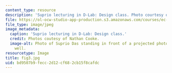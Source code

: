 ```yaml
---
content_type: resource
description: 'Suprio lecturing in D-Lab: Design class. Photo courtesy of Nathan Cooke.'
file: https://ol-ocw-studio-app-production.s3.amazonaws.com/courses/ec-720j-d-lab-ii-design-spring-2010/bd9507b9fecc2d12cf682cb15f8cafdc_fig3.jpg
file_type: image/jpeg
image_metadata:
  caption: 'Suprio lecturing in D-Lab: Design class.'
  credit: Photos coutesy of Nathan Cooke.
  image-alt: Photo of Suprio Das standing in front of a projected photo of a water
    well.
resourcetype: Image
title: fig3.jpg
uid: bd9507b9-fecc-2d12-cf68-2cb15f8cafdc
---
```

